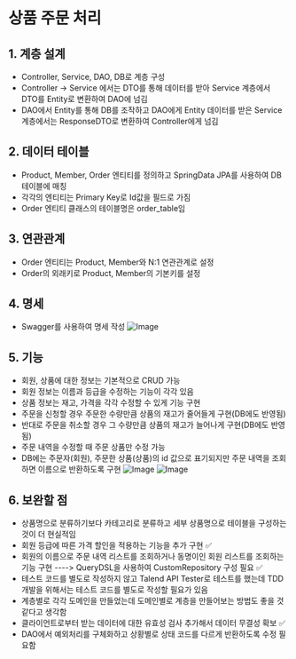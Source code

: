 # 상품 주문 처리
## 1. 계층 설계
- Controller, Service, DAO, DB로 계층 구성
- Controller -> Service 에서는 DTO를 통해 데이터를 받아 Service 계층에서 DTO를 Entity로 변환하여 DAO에 넘김
- DAO에서 Entity를 통해 DB를 조작하고 DAO에게 Entity 데이터를 받은 Service 계층에서는 ResponseDTO로 변환하여 Controller에게 넘김
## 2. 데이터 테이블
- Product, Member, Order 엔티티를 정의하고 SpringData JPA를 사용하여 DB 테이블에 매칭
- 각각의 엔티티는 Primary Key로 Id값을 필드로 가짐
- Order 엔티티 클래스의 테이블명은 order_table임
## 3. 연관관계
- Order 엔티티는 Product, Member와 N:1 연관관계로 설정
- Order의 외래키로 Product, Member의 기본키를 설정
## 4. 명세
- Swagger를 사용하여 명세 작성
![Image](https://github.com/user-attachments/assets/ed45dc06-490c-447a-bb2f-c1c2d8fe3ef3)
## 5. 기능
- 회원, 상품에 대한 정보는 기본적으로 CRUD 가능
- 회원 정보는 이름과 등급을 수정하는 기능이 각각 있음
- 상품 정보는 재고, 가격을 각각 수정할 수 있게 기능 구현
- 주문을 신청할 경우 주문한 수량만큼 상품의 재고가 줄어들게 구현(DB에도 반영됨)
- 반대로 주문을 취소할 경우 그 수량만큼 상품의 재고가 늘어나게 구현(DB에도 반영됨)
- 주문 내역을 수정할 때 주문 상품만 수정 가능
- DB에는 주문자(회원), 주문한 상품(상품)의 id 값으로 표기되지만 주문 내역을 조회하면 이름으로 반환하도록 구현
![Image](https://github.com/user-attachments/assets/561eca7e-3061-4789-9a0c-415605808e12)
![Image](https://github.com/user-attachments/assets/720b0523-f673-402f-a40d-c72a22f966e9)
## 6. 보완할 점
- 상품명으로 분류하기보다 카테고리로 분류하고 세부 상품명으로 테이블을 구성하는 것이 더 현실적임
- 회원 등급에 따른 가격 할인을 적용하는 기능을 추가 구현 :white_check_mark:
- 회원의 이름으로 주문 내역 리스트를 조회하거나 동명이인 회원 리스트를 조회하는 기능 구현 ----> QueryDSL을 사용하여 CustomRepository 구성 필요 :white_check_mark:
- 테스트 코드를 별도로 작성하지 않고 Talend API Tester로 테스트를 했는데 TDD 개발을 위해서는 테스트 코드를 별도로 작성할 필요가 있음
- 계층별로 각각 도메인을 만들었는데 도메인별로 계층을 만들어보는 방법도 좋을 것 같다고 생각함
- 클라이언트로부터 받는 데이터에 대한 유효성 검사 추가해서 데이터 무결성 확보 :white_check_mark:
- DAO에서 예외처리를 구체화하고 상황별로 상태 코드를 다르게 반환하도록 수정 필요함
